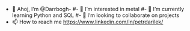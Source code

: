 - 👋 Ahoj, I’m @Darrbogh-
#- 👀 I’m interested in metal
#- 🌱 I’m currently learning  Python and SQL
#- 💞️ I’m looking to collaborate on projects
- 📫 How to reach me https://www.linkedin.com/in/petrdarilek/

<!---
Darrbogh/Darrbogh is a ✨ special ✨ repository because its `README.md` (this file) appears on your GitHub profile.
You can click the Preview link to take a look at your changes.
--->
